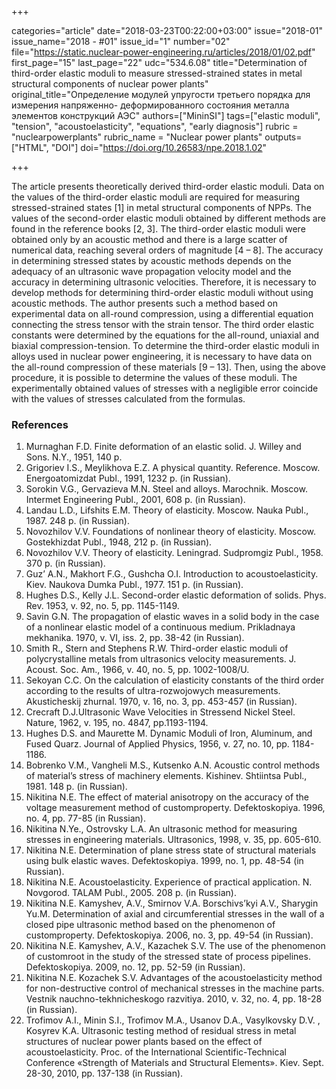 +++

categories="article"
date="2018-03-23T00:22:00+03:00"
issue="2018-01"
issue_name="2018 - #01"
issue_id="1"
number="02"
file="https://static.nuclear-power-engineering.ru/articles/2018/01/02.pdf"
first_page="15"
last_page="22"
udc="534.6.08"
title="Determination of third-order elastic moduli to measure stressed-strained states in metal structural components of nuclear power plants"
original_title="Определение модулей упругости третьего порядка для измерения напряженно- деформированного состояния металла элементов конструкций АЭС"
authors=["MininSI"]
tags=["elastic moduli", "tension", "acoustoelasticity", "equations", "early diagnosis"]
rubric = "nuclearpowerplants"
rubric_name = "Nuclear power plants"
outputs=["HTML", "DOI"]
doi="https://doi.org/10.26583/npe.2018.1.02"

+++

The article presents theoretically derived third-order elastic moduli. Data on the values of the third-order elastic moduli are required for measuring stressed-strained states [1] in metal structural components of NPPs. The values of the second-order elastic moduli obtained by different methods are found in the reference books [2, 3]. The third-order elastic moduli were obtained only by an acoustic method and there is a large scatter of numerical data, reaching several orders of magnitude [4 – 8]. The accuracy in determining stressed states by acoustic methods depends on the adequacy of an ultrasonic wave propagation velocity model and the accuracy in determining ultrasonic velocities. Therefore, it is necessary to develop methods for determining third-order elastic moduli without using acoustic methods. The author presents such a method based on experimental data on all-round compression, using a differential equation connecting the stress tensor with the strain tensor. The third order elastic constants were determined by the equations for the all-round, uniaxial and biaxial compression-tension. To determine the third-order elastic moduli in alloys used in nuclear power engineering, it is necessary to have data on the all-round compression of these materials [9 – 13]. Then, using the above procedure, it is possible to determine the values of these moduli. The experimentally obtained values of stresses with a negligible error coincide with the values of stresses calculated from the formulas.

### References

1. Murnaghan F.D. Finite deformation of an elastic solid. J. Willey and Sons. N.Y., 1951, 140 р.
2. Grigoriev I.S., Meylikhova E.Z. A physical quantity. Reference. Moscow. Energoatomizdat Publ., 1991, 1232 р. (in Russian).
3. Sorokin V.G., Gervazieva M.N. Steel and alloys. Marochnik. Moscow. Intermet Engineering Publ., 2001, 608 p. (in Russian).
4. Landau L.D., Lifshits E.M. Theory of elasticity. Moscow. Nauka Publ., 1987. 248 p. (in Russian).
5. Novozhilov V.V. Foundations of nonlinear theory of elasticity. Moscow. Gostekhizdat Publ., 1948, 212 p. (in Russian).
6. Novozhilov V.V. Theory of elasticity. Leningrad. Sudpromgiz Publ., 1958. 370 p. (in Russian).
7. Guz’ A.N., Makhort F.G., Gushcha O.I. Introduction to acoustoelasticity. Kiev. Naukova Dumka Publ., 1977. 151 p. (in Russian).
8. Hughes D.S., Kelly J.L. Second-order elastic deformation of solids. Phys. Rev. 1953, v. 92, no. 5, pp. 1145-1149.
9. Savin G.N. The propagation of elastic waves in a solid body in the case of a nonlinear elastic model of a continuous medium. Prikladnaya mekhanika. 1970, v. VI, iss. 2, pp. 38-42 (in Russian).
10. Smith R., Stern and Stephens R.W. Third-order elastic moduli of polycrystalline metals from ultrasonics velocity measurements. J. Acoust. Soc. Am., 1966, v. 40, no. 5, pp. 1002-1008/U.
11. Sekoyan C.C. On the calculation of elasticity constants of the third order according to the results of ultra-rozwojowych measurements. Akusticheskij zhurnal. 1970, v. 16, no. 3, pp. 453-457 (in Russian).
12. Crecraft D.J.Ultrasonic Wave Velocities in Stressend Nickel Steel. Nature, 1962, v. 195, no. 4847, pp.1193-1194.
13. Hughes D.S. and Maurette M. Dynamic Moduli of Iron, Aluminum, and Fused Quarz. Journal of Applied Physics, 1956, v. 27, no. 10, pp. 1184-1186.
14. Bobrenko V.M., Vangheli M.S., Kutsenko A.N. Acoustic control methods of material’s stress of machinery elements. Kishinev. Shtiintsa Publ., 1981. 148 p. (in Russian).
15. Nikitina N.E. The effect of material anisotropy on the accuracy of the voltage measurement method of customproperty. Defektoskopiya. 1996, no. 4, pp. 77-85 (in Russian).
16. Nikitina N.Ye., Ostrovsky L.A. An ultrasonic method for measuring stresses in engineering materials. Ultrasonics, 1998, v. 35, pp. 605-610.
17. Nikitina N.E. Determination of plane stress state of structural materials using bulk elastic waves. Defektoskopiya. 1999, no. 1, pp. 48-54 (in Russian).
18. Nikitina N.E. Acoustoelasticity. Experience of practical application. N. Novgorod. TALAM Publ., 2005. 208 p. (in Russian).
19. Nikitina N.E. Kamyshev, A.V., Smirnov V.A. Borschivs’kyi A.V., Sharygin Yu.M. Determination of axial and circumferential stresses in the wall of a closed pipe ultrasonic method based on the phenomenon of customproperty. Defektoskopiya. 2006, no. 3, pp. 49-54 (in Russian).
20. Nikitina N.E. Kamyshev, A.V., Kazachek S.V. The use of the phenomenon of customroot in the study of the stressed state of process pipelines. Defektoskopiya. 2009, no. 12, pp. 52-59 (in Russian).
21. Nikitina N.E. Kozachek S.V. Advantages of the acoustoelasticity method for non-destructive control of mechanical stresses in the machine parts. Vestnik nauchno-tekhnicheskogo razvitiya. 2010, v. 32, no. 4, pp. 18-28 (in Russian).
22. Trofimov A.I., Minin S.I., Trofimov M.A., Usanov D.A., Vasylkovsky D.V. , Kosyrev K.A. Ultrasonic testing method of residual stress in metal structures of nuclear power plants based on the effect of acoustoelasticity. Proc. of the International Scientific-Technical Conference «Strength of Materials and Structural Elements». Kiev. Sept. 28-30, 2010, pp. 137-138 (in Russian).